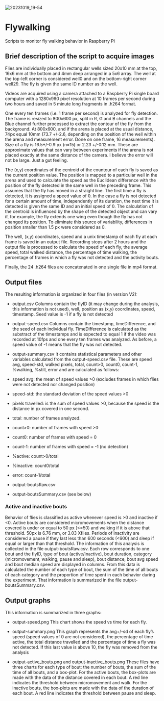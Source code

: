 ![20231019_19-54](https://github.com/user-attachments/assets/bd21c598-3d51-43dd-ba5c-56826bb65235)

# Flywalking

Scripts to monitor fly walking behavior in Raspberry Pi

## Brief description of the script to acquire images

Flies are individually placed in rectangular wells sized 20x10 mm at the top, 16x6 mm at the bottom and 4mm deep arranged in a 5x6 array. The well at the top-left corner is considered well0 and on the bottom-right corner well29. The fly is given the same ID number as the well.

Videos are acquired using a camera attached to a Raspberry Pi single board computer with a 1280x960 pixel resolution at 10 frames per second during two hours and saved in 5 minute long fragments in .h264 format.

One every ten frames (i.e. 1 frame per second) is analyzed for fly detection. The frame is resized to 800x600 px, split in R, G and B channels and the Blue channel further processed to extract the contour of the fly from the background. At 800x600, and if the arena is placed at the usual distance, 74px equal 10mm (73.7 +/-2.6, depending on the position of the well within the arena and measurement error. Done on one frame, 16 measurements). Size of a fly is 16.5+/-0.9 px (n=15) or 2.23 +/-0.12 mm. These are approximate values that can vary between experiments if the arena is not placed exactly at the same distance of the camera. I believe the error will not be large. Just a gut feeling.

The (x,y) coordinates of the  centroid of the countour of each fly is saved as the current position value. The position is mapped to a particular well in the arena and used to calculate the speed as the Euclidean difference with the position of the fly detected in the same well in the preceding frame. This assumes that the fly has moved in a straight line. The first time a fly is detected, it is assigned a speed value of 0. In the case a fly is not detected for a certain amount of time, independently of its duration, the next time it is detected is given the same ID and an initial speed of 0.
The calculation of the centroid is influenced by the shape of the detected object and can vary if, for example, the fly extends one wing even though the fly has not changed its position. To eliminate this source of variability, differences in position smaller than 1.5 px were considered as 0.

The well, (x,y) coordinates, speed and a unix timestamp of each fly at each frame is saved in an output file.
Recording stops after 2 hours and the output file is processed to calculate the speed of each fly, the average speed, total walked distance, the percentage of time walking, the percentage of frames in which a fly was not detected and the activity bouts.

Finally, the 24 .h264 files are concatenated in one single file in mp4 format.

## Output files
The resulting information is organized in four files (in version V2):
-	output.csv
Columns contain the flyID (it may change during the analysis, this information is not used), well, position as (x,y) coordinates, speed, timestamp. Seed value is -1 if a fly is not detected
-	output-speed.csv
Columns contain the timestamp, timeDifference, and the seed of each individual fly. TimeDifference is calculated as the substract of the timestamps and is expected to equal 1 if the video was recorded at 10fps and one every ten frames was analyzed. As before, a speed value of -1 means that the fly was not detected.

-	output-summary.csv
It contains statistical parameters and other variables calculated from the output-speed.csv file. These are speed avg, speed-std, walked pixels, total, count>0, count0, count-1, %walking, %still, error and are calculated as follows:
-	speed avg: the mean of speed values >0 (excludes frames in which flies were not detected nor changed position)
-	speed-std: the standard deviation of the speed values >0
-	pixels travelled: is the sum of speed values >0, because the speed is the distance in px covered in one second. 
-	total: number of frames analyzed.
-	count>0: number of frames with speed >0
-	count0: number of frames with speed = 0
-	count-1: number of frames with speed = -1 (no detection)
-	%active: count>0/total
-	%inactive: count0/total
-	error: count-1/total

-	output-boutsRaw.csv 
-	output-boutsSummary.csv (see below)


### Active and inactive bouts
Behavior of flies is classified as active whenever speed is >0 and inactive if <0. Active bouts are considered micromovements when the distance covered is under or equal to 50 px (<=50) and walking if it is above that threshold. 50px is 6.76 mm, or 3.03 Xflies.
Periods of inactivity are considered a pause if they last less than 600 seconds (<600) and sleep if equal or larger than that threshold.
The information of this analysis is collected in the file output-boutsRaw.csv. Each row corresponds to one bout and the flyID, type of bout (active/inactive), bout duration, category (micromovement, walking, pause and sleep), bout distance, bout avg speed and bout median speed are displayed in columns.
From this data is calculated the number of each type of bout, the sum of the time of all bouts of each category and the proportion of time spent in each behavior during the experiment. That information is summarized in the file output-boutsSummary.csv.

## Output graphs
This information is summarized in three graphs:

-	output-speed.png
This chart shows the speed vs time for each fly.

-	output-summary.png
This graph represents the avg+/-sd of each fly’s speed (speed values of 0 are not considered), the percentage of time active, the total distance travelled and the percentage of time a fly was not detected. If this last value is above 10, the fly was removed from the analysis

-	output-active_bouts.png and output-inactive_bouts.png
These files have three charts for each type of bout: the number of bouts, the sum of the time of all bouts, and a box-plot.
For the active bouts, the box-plots are made with the data of the distance covered in each bout. A red line indicates the threshold between micromovement and walk.
For the inactive bouts, the box-plots are made with the data of the duration of each bout. A red line indicates the threshold between pause and sleep.




